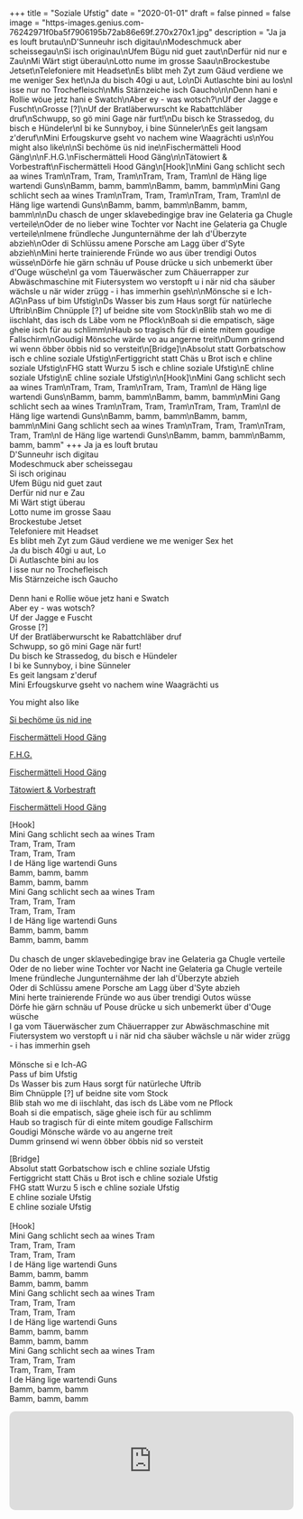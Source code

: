 +++
title = "Soziale Ufstig"
date = "2020-01-01"
draft = false
pinned = false
image = "https-images.genius.com-76242971f0ba5f7906195b72ab86e69f.270x270x1.jpg"
description = "Ja ja es louft brutau\nD'Sunneuhr isch digitau\nModeschmuck aber scheissegau\nSi isch originau\nUfem Bügu nid guet zaut\nDerfür nid nur e Zau\nMi Wärt stigt überau\nLotto nume im grosse Saau\nBrockestube Jetset\nTelefoniere mit Headset\nEs blibt meh Zyt zum Gäud verdiene we me weniger Sex het\nJa du bisch 40gi u aut, Lo\nDi Autlaschte bini au los\nI isse nur no Trochefleisch\nMis Stärnzeiche isch Gaucho\n\nDenn hani e Rollie wöuе jetz hani e Swatch\nAber еy - was wotsch?\nUf der Jagge e Fuscht\nGrosse [?]\nUf der Bratläberwurscht ke Rabattchläber druf\nSchwupp, so gö mini Gage när furt!\nDu bisch ke Strassedog, du bisch e Hündeler\nI bi ke Sunnyboy, i bine Sünneler\nEs geit langsam z'deruf\nMini Erfougskurve gseht vo nachem wine Waagrächti us\nYou might also like\n\nSi bechöme üs nid ine\nFischermätteli Hood Gäng\n\nF.H.G.\nFischermätteli Hood Gäng\n\nTätowiert & Vorbestraft\nFischermätteli Hood Gäng\n[Hook]\nMini Gang schlicht sech aa wines Tram\nTram, Tram, Tram\nTram, Tram, Tram\nI de Häng lige wartendi Guns\nBamm, bamm, bamm\nBamm, bamm, bamm\nMini Gang schlicht sech aa wines Tram\nTram, Tram, Tram\nTram, Tram, Tram\nI de Häng lige wartendi Guns\nBamm, bamm, bamm\nBamm, bamm, bamm\n\nDu chasch de unger sklavebedingige brav ine Gelateria ga Chugle verteile\nOder de no lieber wine Tochter vor Nacht ine Gelateria ga Chugle verteile\nImene fründleche Jungunternähme der lah d'Überzyte abzieh\nOder di Schlüssu amene Porsche am Lagg über d'Syte abzieh\nMini herte trainierende Fründe wo aus über trendigi Outos wüsse\nDörfe hie gärn schnäu uf Pouse drücke u sich unbemerkt über d'Ouge wüsche\nI ga vom Täuerwäscher zum Chäuerrapper zur Abwäschmaschine mit Fiutersystem wo verstopft u i när nid cha säuber wächsle u när wider zrügg - i has immerhin gseh\n\nMönsche si e Ich-AG\nPass uf bim Ufstig\nDs Wasser bis zum Haus sorgt für natürleche Uftrib\nBim Chnüpple [?] uf beidne site vom Stock\nBlib stah wo me di iischlaht, das isch ds Läbe vom ne Pflock\nBoah si die empatisch, säge gheie isch für au schlimm\nHaub so tragisch für di einte mitem goudige Fallschirm\nGoudigi Mönsche wärde vo au angerne treit\nDumm grinsend wi wenn öbber öbbis nid so versteit\n[Bridge]\nAbsolut statt Gorbatschow isch e chline soziale Ufstig\nFertiggricht statt Chäs u Brot isch e chline soziale Ufstig\nFHG statt Wurzu 5 isch e chline soziale Ufstig\nE chline soziale Ufstig\nE chline soziale Ufstig\n\n[Hook]\nMini Gang schlicht sech aa wines Tram\nTram, Tram, Tram\nTram, Tram, Tram\nI de Häng lige wartendi Guns\nBamm, bamm, bamm\nBamm, bamm, bamm\nMini Gang schlicht sech aa wines Tram\nTram, Tram, Tram\nTram, Tram, Tram\nI de Häng lige wartendi Guns\nBamm, bamm, bamm\nBamm, bamm, bamm\nMini Gang schlicht sech aa wines Tram\nTram, Tram, Tram\nTram, Tram, Tram\nI de Häng lige wartendi Guns\nBamm, bamm, bamm\nBamm, bamm, bamm"
+++
Ja ja es louft brutau\
D'Sunneuhr isch digitau\
Modeschmuck aber scheissegau\
Si isch originau\
Ufem Bügu nid guet zaut\
Derfür nid nur e Zau\
Mi Wärt stigt überau\
Lotto nume im grosse Saau\
Brockestube Jetset\
Telefoniere mit Headset\
Es blibt meh Zyt zum Gäud verdiene we me weniger Sex het\
Ja du bisch 40gi u aut, Lo\
Di Autlaschte bini au los\
I isse nur no Trochefleisch\
Mis Stärnzeiche isch Gaucho\
\
Denn hani e Rollie wöuе jetz hani e Swatch\
Aber еy - was wotsch?\
Uf der Jagge e Fuscht\
Grosse \[?]\
Uf der Bratläberwurscht ke Rabattchläber druf\
Schwupp, so gö mini Gage när furt!\
Du bisch ke Strassedog, du bisch e Hündeler\
I bi ke Sunnyboy, i bine Sünneler\
Es geit langsam z'deruf\
Mini Erfougskurve gseht vo nachem wine Waagrächti us

You might also like

[Si bechöme üs nid ine](https://genius.com/Fischermatteli-hood-gang-si-bechome-us-nid-ine-lyrics)

[Fischermätteli Hood Gäng](https://genius.com/Fischermatteli-hood-gang-si-bechome-us-nid-ine-lyrics)

[F.H.G.](https://genius.com/Fischermatteli-hood-gang-fhg-lyrics)

[Fischermätteli Hood Gäng](https://genius.com/Fischermatteli-hood-gang-fhg-lyrics)

[Tätowiert & Vorbestraft](https://genius.com/Fischermatteli-hood-gang-tatowiert-and-vorbestraft-lyrics)

[Fischermätteli Hood Gäng](https://genius.com/Fischermatteli-hood-gang-tatowiert-and-vorbestraft-lyrics)

\[Hook]\
Mini Gang schlicht sech aa wines Tram\
Tram, Tram, Tram\
Tram, Tram, Tram\
I de Häng lige wartendi Guns\
Bamm, bamm, bamm\
Bamm, bamm, bamm\
Mini Gang schlicht sech aa wines Tram\
Tram, Tram, Tram\
Tram, Tram, Tram\
I de Häng lige wartendi Guns\
Bamm, bamm, bamm\
Bamm, bamm, bamm\
\
Du chasch de unger sklavebedingige brav ine Gelateria ga Chugle verteile\
Oder de no lieber wine Tochter vor Nacht ine Gelateria ga Chugle verteile\
Imene fründleche Jungunternähme der lah d'Überzyte abzieh\
Oder di Schlüssu amene Porsche am Lagg über d'Syte abzieh\
Mini herte trainierende Fründe wo aus über trendigi Outos wüsse\
Dörfe hie gärn schnäu uf Pouse drücke u sich unbemerkt über d'Ouge wüsche\
I ga vom Täuerwäscher zum Chäuerrapper zur Abwäschmaschine mit Fiutersystem wo verstopft u i när nid cha säuber wächsle u när wider zrügg - i has immerhin gseh\
\
Mönsche si e Ich-AG\
Pass uf bim Ufstig\
Ds Wasser bis zum Haus sorgt für natürleche Uftrib\
Bim Chnüpple \[?] uf beidne site vom Stock\
Blib stah wo me di iischlaht, das isch ds Läbe vom ne Pflock\
Boah si die empatisch, säge gheie isch für au schlimm\
Haub so tragisch für di einte mitem goudige Fallschirm\
Goudigi Mönsche wärde vo au angerne treit\
Dumm grinsend wi wenn öbber öbbis nid so versteit

\[Bridge]\
Absolut statt Gorbatschow isch e chline soziale Ufstig\
Fertiggricht statt Chäs u Brot isch e chline soziale Ufstig\
FHG statt Wurzu 5 isch e chline soziale Ufstig\
E chline soziale Ufstig\
E chline soziale Ufstig\
\
\[Hook]\
Mini Gang schlicht sech aa wines Tram\
Tram, Tram, Tram\
Tram, Tram, Tram\
I de Häng lige wartendi Guns\
Bamm, bamm, bamm\
Bamm, bamm, bamm\
Mini Gang schlicht sech aa wines Tram\
Tram, Tram, Tram\
Tram, Tram, Tram\
I de Häng lige wartendi Guns\
Bamm, bamm, bamm\
Bamm, bamm, bamm\
Mini Gang schlicht sech aa wines Tram\
Tram, Tram, Tram\
Tram, Tram, Tram\
I de Häng lige wartendi Guns\
Bamm, bamm, bamm\
Bamm, bamm, bamm

<iframe allow="autoplay *; encrypted-media *; fullscreen *; clipboard-write" frameborder="0" height="175" style="width:100%;max-width:660px;overflow:hidden;border-radius:10px;" sandbox="allow-forms allow-popups allow-same-origin allow-scripts allow-storage-access-by-user-activation allow-top-navigation-by-user-activation" src="https://embed.music.apple.com/us/album/soziale-ufstig/1540305048?i=1540305051"></iframe>